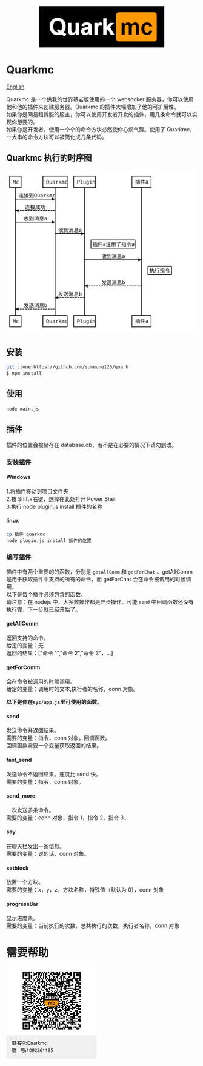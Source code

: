 <div align="center">
  <img src="img/logo.png" style="text-align:center;">
</div>

# Quarkmc

[English](README_en.md)

Quarkmc 是一个供我的世界基岩版使用的一个 websocker 服务器，你可以使用他和他的插件来创建服务器。Quarkmc 的插件大幅增加了他的可扩展性。  
如果你是网易租赁服的服主，你可以使用开发者开发的插件，用几条命令就可以实现你想要的。  
如果你是开发者，使用一个个的命令方块必然使你心烦气躁。使用了 Quarkmc，一大串的命令方块可以被简化成几条代码。

## Quarkmc 执行的时序图

![时序图](img/sequence_diagram.svg)

## 安装

```bash
git clone https://github.com/someone120/quark
$ npm install
```

## 使用

```bash
node main.js
```

## 插件

插件的位置会被储存在 database.db，若不是在必要的情况下请勿删改。

### 安装插件

#### Windows

1.将插件移动到项目文件夹  
2.按 Shift+右键，选择在此处打开 Power Shell  
3.执行 node plugin.js install 插件的名称

#### linux

```bash
cp 插件 quarkmc
node plugin.js install 插件的位置
```

### 编写插件

插件中有两个重要的的函数，分别是 `getAllComm` 和 `getForChat` 。getAllComm 是用于获取插件中支持的所有的命令，而 getForChat 会在命令被调用的时候调用。  
以下是每个插件必须包含的函数。  
请注意：在 nodejs 中，大多数操作都是异步操作。可能 `send` 中回调函数还没有执行完，下一步就已经开始了。

#### getAllComm

返回支持的命令。  
给定的变量：无  
返回的结果：["命令 1","命令 2","命令 3"，...]

#### getForComm

会在命令被调用的时候调用。  
给定的变量：调用时的文本,执行者的名称，conn 对象。

**以下是你在`sys/app.js`里可使用的函数。**

#### send

发送命令并返回结果。  
需要的变量：指令，conn 对象，回调函数。  
回调函数需要一个变量获取返回的结果。

#### fast_send

发送命令不返回结果。速度比 send 快。  
需要的变量：指令，conn 对象。

#### send_more

一次发送多条命令。  
需要的变量：conn 对象，指令 1，指令 2，指令 3...

#### say

在聊天栏发出一条信息。  
需要的变量：说的话，conn 对象。

#### setblock

放置一个方块。  
需要的变量：x，y，z，方块名称，特殊值（默认为 0），conn 对象

#### progressBar

显示进度条。  
需要的变量：当前执行的次数，总共执行的次数，执行者名称，conn 对象

# 需要帮助

![qq群：1092261195](img/groupQRcode.png)
